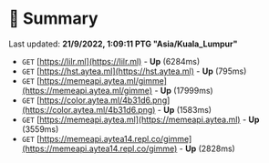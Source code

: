# 📖 Summary
Last updated: **21/9/2022, 1:09:11 PTG "Asia/Kuala_Lumpur"**

- `GET` [https://lilr.ml](https://lilr.ml) - **Up** (6284ms)
- `GET` [https://hst.aytea.ml](https://hst.aytea.ml) - **Up** (795ms)
- `GET` [https://memeapi.aytea.ml/gimme](https://memeapi.aytea.ml/gimme) - **Up** (17999ms)
- `GET` [https://color.aytea.ml/4b31d6.png](https://color.aytea.ml/4b31d6.png) - **Up** (1583ms)
- `GET` [https://memeapi.aytea.ml](https://memeapi.aytea.ml) - **Up** (3559ms)
- `GET` [https://memeapi.aytea14.repl.co/gimme](https://memeapi.aytea14.repl.co/gimme) - **Up** (2828ms)
